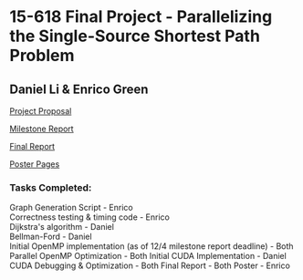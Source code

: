 # 15-618 Final Project - Parallelizing the Single-Source Shortest Path Problem
## Daniel Li & Enrico Green

[Project Proposal](ProjectProposal.pdf)

[Milestone Report](MilestoneReport.pdf)

[Final Report](FinalReport.pdf)

[Poster Pages](Poster.pdf)

### Tasks Completed:  
Graph Generation Script - Enrico  
Correctness testing & timing code - Enrico  
Dijkstra's algorithm - Daniel  
Bellman-Ford - Daniel  
Initial OpenMP implementation (as of 12/4 milestone report deadline) - Both  
Parallel OpenMP Optimization - Both
Initial CUDA Implementation - Daniel
CUDA Debugging & Optimization - Both
Final Report - Both
Poster - Enrico
